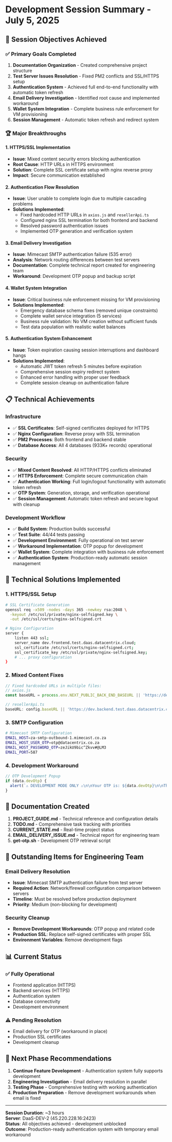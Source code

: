 # Development Session Summary - July 5, 2025

## 🎯 **Session Objectives Achieved**

### ✅ **Primary Goals Completed**
1. **Documentation Organization** - Created comprehensive project structure
2. **Test Server Issues Resolution** - Fixed PM2 conflicts and SSL/HTTPS setup
3. **Authentication System** - Achieved full end-to-end functionality with automatic token refresh
4. **Email Delivery Investigation** - Identified root cause and implemented workaround
5. **Wallet System Integration** - Complete business rule enforcement for VM provisioning
6. **Session Management** - Automatic token refresh and redirect system

### 🏆 **Major Breakthroughs**

#### 1. **HTTPS/SSL Implementation**
- **Issue**: Mixed content security errors blocking authentication
- **Root Cause**: HTTP URLs in HTTPS environment
- **Solution**: Complete SSL certificate setup with nginx reverse proxy
- **Impact**: Secure communication established

#### 2. **Authentication Flow Resolution**
- **Issue**: User unable to complete login due to multiple cascading problems
- **Solutions Implemented**:
  - Fixed hardcoded HTTP URLs in `axios.js` and `resellerApi.ts`
  - Configured nginx SSL termination for both frontend and backend
  - Resolved password authentication issues
  - Implemented OTP generation and verification system

#### 3. **Email Delivery Investigation**
- **Issue**: Mimecast SMTP authentication failure (535 error)
- **Analysis**: Network routing differences between test servers
- **Documentation**: Complete technical report created for engineering team
- **Workaround**: Development OTP popup and backup script

#### 4. **Wallet System Integration**
- **Issue**: Critical business rule enforcement missing for VM provisioning
- **Solutions Implemented**:
  - Emergency database schema fixes (removed unique constraints)
  - Complete wallet service integration (5 services)
  - Business rule validation: No VM creation without sufficient funds
  - Test data population with realistic wallet balances

#### 5. **Authentication System Enhancement**
- **Issue**: Token expiration causing session interruptions and dashboard hangs
- **Solutions Implemented**:
  - Automatic JWT token refresh 5 minutes before expiration
  - Comprehensive session expiry redirect system
  - Enhanced error handling with proper user feedback
  - Complete session cleanup on authentication failure

## 📋 **Technical Achievements**

### **Infrastructure**
- ✅ **SSL Certificates**: Self-signed certificates deployed for HTTPS
- ✅ **Nginx Configuration**: Reverse proxy with SSL termination
- ✅ **PM2 Processes**: Both frontend and backend stable
- ✅ **Database Access**: All 4 databases (933K+ records) operational

### **Security**
- ✅ **Mixed Content Resolved**: All HTTP/HTTPS conflicts eliminated
- ✅ **HTTPS Enforcement**: Complete secure communication chain
- ✅ **Authentication Working**: Full login/logout functionality with automatic token refresh
- ✅ **OTP System**: Generation, storage, and verification operational
- ✅ **Session Management**: Automatic token refresh and secure logout with cleanup

### **Development Workflow**
- ✅ **Build System**: Production builds successful
- ✅ **Test Suite**: 44/44 tests passing
- ✅ **Development Environment**: Fully operational on test server
- ✅ **Workaround Implementation**: OTP popup for development
- ✅ **Wallet System**: Complete integration with business rule enforcement
- ✅ **Authentication System**: Production-ready automatic session management

## 🔧 **Technical Solutions Implemented**

### **1. HTTPS/SSL Setup**
```bash
# SSL Certificate Generation
openssl req -x509 -nodes -days 365 -newkey rsa:2048 \
  -keyout /etc/ssl/private/nginx-selfsigned.key \
  -out /etc/ssl/certs/nginx-selfsigned.crt

# Nginx Configuration
server {
    listen 443 ssl;
    server_name dev.frontend.test.daas.datacentrix.cloud;
    ssl_certificate /etc/ssl/certs/nginx-selfsigned.crt;
    ssl_certificate_key /etc/ssl/private/nginx-selfsigned.key;
    # ... proxy configuration
}
```

### **2. Mixed Content Fixes**
```javascript
// Fixed hardcoded URLs in multiple files:
// axios.js
const baseURL = process.env.NEXT_PUBLIC_BACK_END_BASEURL || 'https://dev.backend.test.daas.datacentrix.cloud';

// resellerApi.ts
baseURL: config.baseURL || 'https://dev.backend.test.daas.datacentrix.cloud'
```

### **3. SMTP Configuration**
```bash
# Mimecast SMTP Configuration
EMAIL_HOST=za-smtp-outbound-1.mimecast.co.za
EMAIL_HOST_USER_OTP=otp@datacentrix.co.za
EMAIL_HOST_PASSWORD_OTP=zeJikU9bic^Zkvv#@LM3
EMAIL_PORT=587
```

### **4. Development Workaround**
```javascript
// OTP Development Popup
if (data.devOtp) {
  alert(`⚠️ DEVELOPMENT MODE ONLY ⚠️\n\nYour OTP is: ${data.devOtp}\n\nThis feature MUST be removed before production!`);
}
```

## 📄 **Documentation Created**

1. **PROJECT_GUIDE.md** - Technical reference and configuration details
2. **TODO.md** - Comprehensive task tracking with priorities
3. **CURRENT_STATE.md** - Real-time project status
4. **EMAIL_DELIVERY_ISSUE.md** - Technical report for engineering team
5. **get-otp.sh** - Development OTP retrieval script

## 🚧 **Outstanding Items for Engineering Team**

### **Email Delivery Resolution**
- **Issue**: Mimecast SMTP authentication failure from test server
- **Required Action**: Network/firewall configuration comparison between servers
- **Timeline**: Must be resolved before production deployment
- **Priority**: Medium (non-blocking for development)

### **Security Cleanup**
- **Remove Development Workarounds**: OTP popup and related code
- **Production SSL**: Replace self-signed certificates with proper SSL
- **Environment Variables**: Remove development flags

## 📊 **Current Status**

### **✅ Fully Operational**
- Frontend application (HTTPS)
- Backend services (HTTPS)
- Authentication system
- Database connectivity
- Development environment

### **⚠️ Pending Resolution**
- Email delivery for OTP (workaround in place)
- Production SSL certificates
- Development cleanup

## 🎯 **Next Phase Recommendations**

1. **Continue Feature Development** - Authentication system fully supports development
2. **Engineering Investigation** - Email delivery resolution in parallel
3. **Testing Phase** - Comprehensive testing with working authentication
4. **Production Preparation** - Remove development workarounds when email is fixed

---

**Session Duration**: ~3 hours  
**Server**: DaaS-DEV-2 (45.220.228.16:2423)  
**Status**: All objectives achieved - development unblocked  
**Outcome**: Production-ready authentication system with temporary email workaround